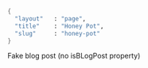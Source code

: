 ```meta
{
  "layout"   : "page",
  "title"    : "Honey Pot",
  "slug"     : "honey-pot"
}
```

Fake blog post (no isBLogPost property)
